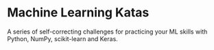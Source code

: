 # Machine Learning Katas

A series of self-correcting challenges for practicing your ML skills with Python, NumPy, scikit-learn and Keras.
